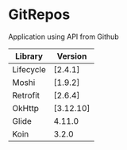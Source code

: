 # GitRepos

Application using API from Github

| Library | Version |
| ------ | ------ |
| Lifecycle | [2.4.1] |
| Moshi | [1.9.2] |
| Retrofit | [2.6.4] |
| OkHttp | [3.12.10] |
| Glide | 4.11.0  |
| Koin | 3.2.0 |